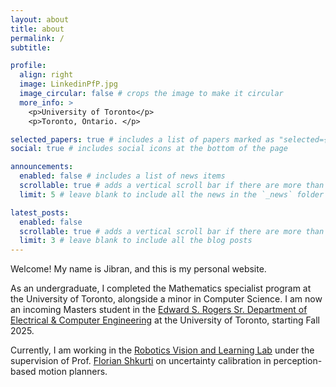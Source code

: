 ```yaml
---
layout: about
title: about
permalink: /
subtitle: 

profile:
  align: right
  image: LinkedinPfP.jpg
  image_circular: false # crops the image to make it circular
  more_info: >
    <p>University of Toronto</p>
    <p>Toronto, Ontario. </p>

selected_papers: true # includes a list of papers marked as "selected={true}"
social: true # includes social icons at the bottom of the page

announcements:
  enabled: false # includes a list of news items
  scrollable: true # adds a vertical scroll bar if there are more than 3 news items
  limit: 5 # leave blank to include all the news in the `_news` folder

latest_posts:
  enabled: false
  scrollable: true # adds a vertical scroll bar if there are more than 3 new posts items
  limit: 3 # leave blank to include all the blog posts
---
```


Welcome! My name is Jibran, and this is my personal website. 

As an undergraduate, I completed the Mathematics specialist program at the University of Toronto, alongside a minor in Computer Science. I am now an incoming Masters student in the <a href="https://www.ece.utoronto.ca/" target="_blank">Edward S. Rogers Sr. Department of Electrical &amp; Computer Engineering</a> at the University of Toronto, starting Fall 2025.

Currently, I am working in the <a href="https://rvl.cs.toronto.edu/" target="_blank">Robotics Vision and Learning Lab</a> under the supervision of Prof. <a href="https://www.cs.toronto.edu/~florian/" target="_blank">Florian Shkurti</a> on uncertainty calibration in perception-based motion planners.

